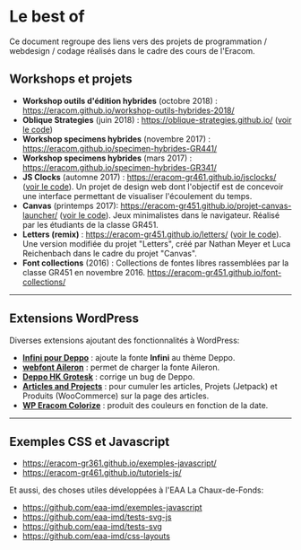 # Le best of

Ce document regroupe des liens vers des projets de programmation / webdesign / codage réalisés dans le cadre des cours de l'Eracom.

## Workshops et projets

- **Workshop outils d'édition hybrides** (octobre 2018) : https://eracom.github.io/workshop-outils-hybrides-2018/
- **Oblique Strategies** (juin 2018) : https://oblique-strategies.github.io/ ([voir le code](https://github.com/oblique-strategies/oblique-strategies.github.io))
- **Workshop specimens hybrides** (novembre 2017) : https://eracom.github.io/specimen-hybrides-GR441/
- **Workshop specimens hybrides** (mars 2017) : https://eracom.github.io/specimen-hybrides-GR341/
- **JS Clocks** (automne 2017) : https://eracom-gr461.github.io/jsclocks/ ([voir le code](https://github.com/eracom-gr461?q=jsclocks)). Un projet de design web dont l'objectif est de concevoir une interface permettant de visualiser l'écoulement du temps.
- **Canvas** (printemps 2017): https://eracom-gr451.github.io/projet-canvas-launcher/ ([voir le code](https://github.com/eracom-gr451/projet-canvas-launcher)). Jeux minimalistes dans le navigateur. Réalisé par les étudiants de la classe GR451.
- **Letters (remix)** : https://eracom-gr451.github.io/letters/ ([voir le code](https://github.com/eracom-gr451/letters/)). Une version modifiée du projet "Letters", créé par Nathan Meyer et Luca Reichenbach dans le cadre du projet "Canvas".
- **Font collections** (2016) : Collections de fontes libres rassemblées par la classe GR451 en novembre 2016. https://eracom-gr451.github.io/font-collections/

***

## Extensions WordPress

Diverses extensions ajoutant des fonctionnalités à WordPress:

- **[Infini pour Deppo](https://github.com/eracom/infini-pour-deppo)** : ajoute la fonte **Infini** au thème Deppo.
- **[webfont Aileron](https://github.com/eracom/webfont-aileron)** : permet de charger la fonte Aileron.
- **[Deppo HK Grotesk](https://github.com/eracom/deppo-hk-grotesk)** : corrige un bug de Deppo.
- **[Articles and Projects](https://github.com/eracom/articles-and-projects)** : pour cumuler les articles, Projets (Jetpack) et Produits (WooCommerce) sur la page des articles.
- **[WP Eracom Colorize](https://github.com/eracom/wp-eracom-colorize)** : produit des couleurs en fonction de la date.

***

## Exemples CSS et Javascript

- https://eracom-gr361.github.io/exemples-javascript/
- https://eracom-gr461.github.io/tutoriels-js/

Et aussi, des choses utiles développées à l'EAA La Chaux-de-Fonds:

- https://github.com/eaa-imd/exemples-javascript
- https://github.com/eaa-imd/tests-svg-js
- https://github.com/eaa-imd/tests-svg
- https://github.com/eaa-imd/css-layouts

